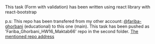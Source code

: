 This task (Form with validation) has been written using react library with react-bootstrap


p.s: This repo has been transfered from my other account: [@fariba-ghorbani](https://github.com/fariba-ghorbani) (educational) to this one (main). This task has been pushed as 'Fariba_Ghorbani_HW16_Maktab66' repo in the second folder.
[The mentioned repo address](https://github.com/fariba-ghorbani/Fariba_Ghorbani_HW16_Maktab66)
